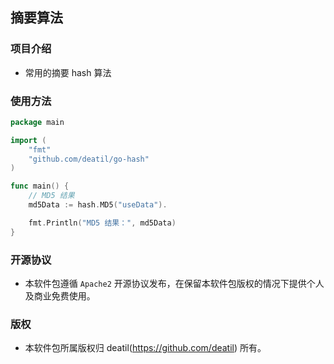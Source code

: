 ## 摘要算法


### 项目介绍

*  常用的摘要 hash 算法


### 使用方法

~~~go
package main

import (
    "fmt"
    "github.com/deatil/go-hash"
)

func main() {
    // MD5 结果
    md5Data := hash.MD5("useData").

    fmt.Println("MD5 结果：", md5Data)
}

~~~


### 开源协议

*  本软件包遵循 `Apache2` 开源协议发布，在保留本软件包版权的情况下提供个人及商业免费使用。


### 版权

*  本软件包所属版权归 deatil(https://github.com/deatil) 所有。
